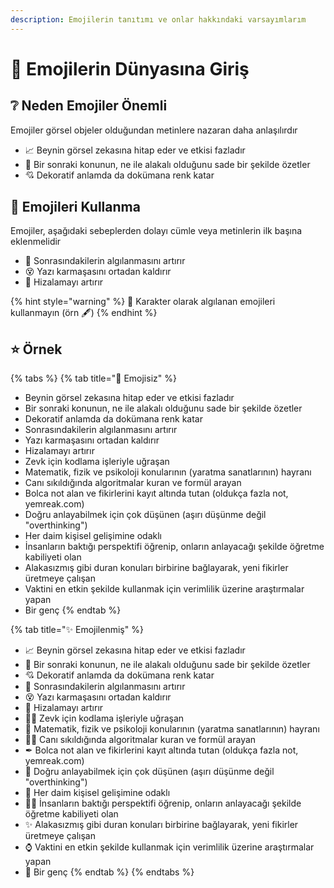 ```yaml
---
description: Emojilerin tanıtımı ve onlar hakkındaki varsayımlarım
---
```


# 🔰 Emojilerin Dünyasına Giriş

## ❔ Neden Emojiler Önemli

Emojiler görsel objeler olduğundan metinlere nazaran daha anlaşılırdır

* 📈 Beynin görsel zekasına hitap eder ve etkisi fazladır
* 🧐 Bir sonraki konunun, ne ile alakalı olduğunu sade bir şekilde özetler
* 💘 Dekoratif anlamda da dokümana renk katar

## 🔰 Emojileri Kullanma

Emojiler, aşağıdaki sebeplerden dolayı cümle veya metinlerin ilk başına eklenmelidir

* 🤯 Sonrasındakilerin algılanmasını artırır
* 😵 Yazı karmaşasını ortadan kaldırır
* 🧱 Hizalamayı artırır

{% hint style="warning" %}
📢 Karakter olarak algılanan emojileri kullanmayın \(örn 🖋\)
{% endhint %}

## ⭐ Örnek

{% tabs %}
{% tab title="🤢 Emojisiz" %}
* Beynin görsel zekasına hitap eder ve etkisi fazladır
* Bir sonraki konunun, ne ile alakalı olduğunu sade bir şekilde özetler
* Dekoratif anlamda da dokümana renk katar
* Sonrasındakilerin algılanmasını artırır
* Yazı karmaşasını ortadan kaldırır
* Hizalamayı artırır
* Zevk için kodlama işleriyle uğraşan
* Matematik, fizik ve psikoloji konularının \(yaratma sanatlarının\) hayranı
* Canı sıkıldığında algoritmalar kuran ve formül arayan
* Bolca not alan ve fikirlerini kayıt altında tutan \(oldukça fazla not, yemreak.com\)
* Doğru anlayabilmek için çok düşünen \(aşırı düşünme değil "overthinking"\)
* Her daim kişisel gelişimine odaklı
* İnsanların baktığı perspektifi öğrenip, onların anlayacağı şekilde öğretme kabiliyeti olan
* Alakasızmış gibi duran konuları birbirine bağlayarak, yeni fikirler üretmeye çalışan
* Vaktini en etkin şekilde kullanmak için verimlilik üzerine araştırmalar yapan
* Bir genç
{% endtab %}

{% tab title="✨ Emojilenmiş" %}
* 📈 Beynin görsel zekasına hitap eder ve etkisi fazladır
* 🧐 Bir sonraki konunun, ne ile alakalı olduğunu sade bir şekilde özetler
* 💘 Dekoratif anlamda da dokümana renk katar
* 🤯 Sonrasındakilerin algılanmasını artırır
* 😵 Yazı karmaşasını ortadan kaldırır
* 🧱 Hizalamayı artırır
* 👩‍💻 Zevk için kodlama işleriyle uğraşan
* 📐 Matematik, fizik ve psikoloji konularının \(yaratma sanatlarının\) hayranı
* 👨‍🔬 Canı sıkıldığında algoritmalar kuran ve formül arayan
* ✒ Bolca not alan ve fikirlerini kayıt altında tutan \(oldukça fazla not, yemreak.com\)
* 🤔 Doğru anlayabilmek için çok düşünen \(aşırı düşünme değil "overthinking"\)
* 🎯 Her daim kişisel gelişimine odaklı
* 👨‍🏫 İnsanların baktığı perspektifi öğrenip, onların anlayacağı şekilde öğretme kabiliyeti olan
* ✨ Alakasızmış gibi duran konuları birbirine bağlayarak, yeni fikirler üretmeye çalışan
* ⌚ Vaktini en etkin şekilde kullanmak için verimlilik üzerine araştırmalar yapan
* 🌱 Bir genç
{% endtab %}
{% endtabs %}



